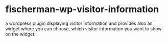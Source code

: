 # fischerman-wp-visitor-information
 a wordpress plugin displaying visitor information and provides also an widget where you can choose, which visitor information you want to show on the widget.
